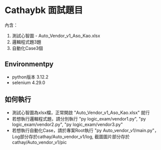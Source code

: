 # Cathaybk 面試題目
內含：
1. 測試心智圖 - Auto_Vendor_v1_Aso_Kao.xlsx
2. 邏輯程式題3題
3. 自動化Case3個


## Environmentpy
* python版本 3.12.2
* selenium 4.29.0

## 如何執行
* 測試心智圖為xlsx檔，正常開啟 "Auto_Vendor_v1_Aso_Kao.xlsx" 就行
* 若想執行邏輯程式題，請分別執行 "py logic_exam/vendor1.py", "py logic_exam/vendor2.py", "py logic_exam/vendor3.py"
* 若想執行自動化Case，請於專案Root執行 "py Auto_vendor_v1/main.py"，Log部分存於cathay/Auto_vendor_v1/log, 截圖圖片部分存於 cathay/Auto_vendor_v1/pic


